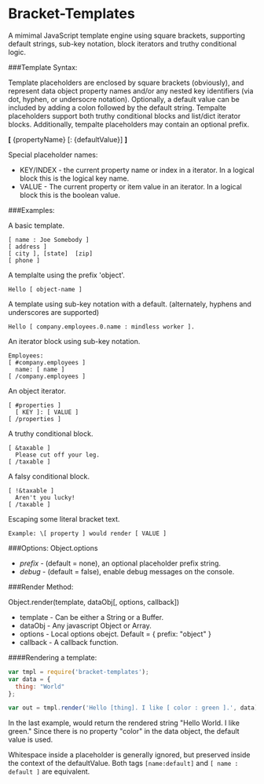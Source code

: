 Bracket-Templates
=================

A mimimal JavaScript template engine using square brackets, supporting default strings, sub-key notation, block iterators and truthy conditional logic.   


###Template Syntax:

Template placeholders are enclosed by square brackets (obviously), and represent data object property names and/or any nested key identifiers (via dot, hyphen, or undersocre  notation). Optionally, a default value can be included by adding a colon followed by the default string.  Tempalte placeholders support both truthy conditional blocks and list/dict iterator blocks. Additionally, tempalte placeholders may contain an optional prefix.   

**[** {propertyName} [: {defaultValue}] **]**

Special placeholder names:
* KEY/INDEX - the current property name or index in a iterator.  In a logical block this is the logical key name.
* VALUE - The current property or item value in an iterator. In a logical block this is the boolean value.

###Examples:

A basic template.
```text
[ name : Joe Somebody ]
[ address ]
[ city ], [state]  [zip]
[ phone ]
```

A templalte using the prefix 'object'.
```text
Hello [ object-name ]
```

A template using sub-key notation with a default. (alternately, hyphens and underscores are supported)
```
Hello [ company.employees.0.name : mindless worker ].
```

An iterator block using sub-key notation.
```
Employees: 
[ #company.employees ]
  name: [ name ]
[ /company.employees ]
```

An object iterator.
```
[ #properties ]
  [ KEY ]: [ VALUE ]
[ /properties ]
```

A truthy conditional block.
```
[ &taxable ]
  Please cut off your leg.
[ /taxable ]
```

A falsy conditional block.
```
[ !&taxable ]
  Aren't you lucky!
[ /taxable ]
```

Escaping some literal bracket text.
```
Example: \[ property ] would render [ VALUE ]
```

###Options:
Object.options 
* *prefix* - (default = none), an optional placeholder prefix string.
* *debug* - (default = false), enable debug messages on the console.


###Render Method:

Object.render(template, dataObj[, options, callback])

 * template - Can be either a String or a Buffer.
 * dataObj - Any javascript Object or Array.
 * options - Local options obejct. Default = { prefix: "object" }
 * callback - A callback function.


####Rendering a template:

```javascript
var tmpl = require('bracket-templates');
var data = {
  thing: "World"
};

var out = tmpl.render('Hello [thing]. I like [ color : green ].', data);
```

In the last example, would return the rendered string "Hello World. I like green."  Since there is no property "color" in the data object, the default value is used.

Whitespace inside a placeholder is generally ignored, but preserved inside the context of the defaultValue.  Both tags
`[name:default]` and `[ name : default ]` are equivalent.


